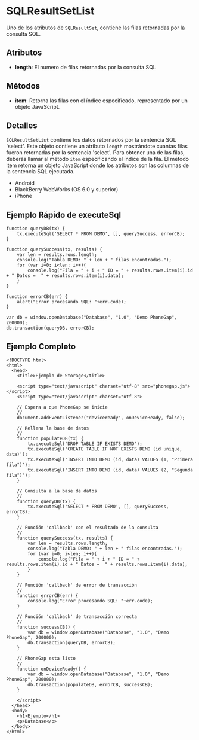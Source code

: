SQLResultSetList
=======

Uno de los atributos de `SQLResultSet`, contiene las filas retornadas por la consulta SQL.

Atributos
---------

- __length__: El numero de filas retornadas por la consulta SQL

Métodos
-------

- __item__: Retorna las filas con el índice especificado, representado por un objeto JavaScript.

Detalles
--------

`SQLResultSetList` contiene los datos retornados por la sentencia SQL 'select'. Este objeto contiene un atributo `length` mostrándote cuantas filas fueron retornadas por la sentencia 'select'. Para obtener una de las filas, deberás llamar al método `item` especificando el índice de la fila. El método item retorna un objeto JavaScript donde los atributos son las columnas de la sentencia SQL ejecutada.

- Android
- BlackBerry WebWorks (OS 6.0 y superior)
- iPhone

Ejemplo Rápido de executeSql
----------------------------

	function queryDB(tx) {
		tx.executeSql('SELECT * FROM DEMO', [], querySuccess, errorCB);
	}

	function querySuccess(tx, results) {
		var len = results.rows.length;
		console.log("Tabla DEMO: " + len + " filas encontradas.");
		for (var i=0; i<len; i++){
		    console.log("Fila = " + i + " ID = " + results.rows.item(i).id + " Datos =  " + results.rows.item(i).data);
		}
	}
	
	function errorCB(err) {
		alert("Error procesando SQL: "+err.code);
	}
	
	var db = window.openDatabase("Database", "1.0", "Demo PhoneGap", 200000);
	db.transaction(queryDB, errorCB);

Ejemplo Completo
------------

    <!DOCTYPE html>
    <html>
      <head>
        <title>Ejemplo de Storage</title>

        <script type="text/javascript" charset="utf-8" src="phonegap.js"></script>
        <script type="text/javascript" charset="utf-8">

        // Espera a que PhoneGap se inicie
        //
        document.addEventListener("deviceready", onDeviceReady, false);

		// Rellena la base de datos
		//
		function populateDB(tx) {
			tx.executeSql('DROP TABLE IF EXISTS DEMO');
			tx.executeSql('CREATE TABLE IF NOT EXISTS DEMO (id unique, data)');
			tx.executeSql('INSERT INTO DEMO (id, data) VALUES (1, "Primera fila")');
			tx.executeSql('INSERT INTO DEMO (id, data) VALUES (2, "Segunda fila")');
		}

		// Consulta a la base de datos
		//
		function queryDB(tx) {
			tx.executeSql('SELECT * FROM DEMO', [], querySuccess, errorCB);
		}

		// Función 'callback' con el resultado de la consulta
		//
		function querySuccess(tx, results) {
			var len = results.rows.length;
			console.log("Tabla DEMO: " + len + " filas encontradas.");
			for (var i=0; i<len; i++){
				console.log("Fila = " + i + " ID = " + results.rows.item(i).id + " Datos =  " + results.rows.item(i).data);
			}
		}

		// Función 'callback' de error de transacción
		//
		function errorCB(err) {
			console.log("Error procesando SQL: "+err.code);
		}

		// Función 'callback' de transacción correcta
		//
		function successCB() {
			var db = window.openDatabase("Database", "1.0", "Demo PhoneGap", 200000);
			db.transaction(queryDB, errorCB);
		}

		// PhoneGap esta listo
		//
		function onDeviceReady() {
			var db = window.openDatabase("Database", "1.0", "Demo PhoneGap", 200000);
			db.transaction(populateDB, errorCB, successCB);
		}
	
        </script>
      </head>
      <body>
        <h1>Ejemplo</h1>
        <p>Database</p>
      </body>
    </html>

